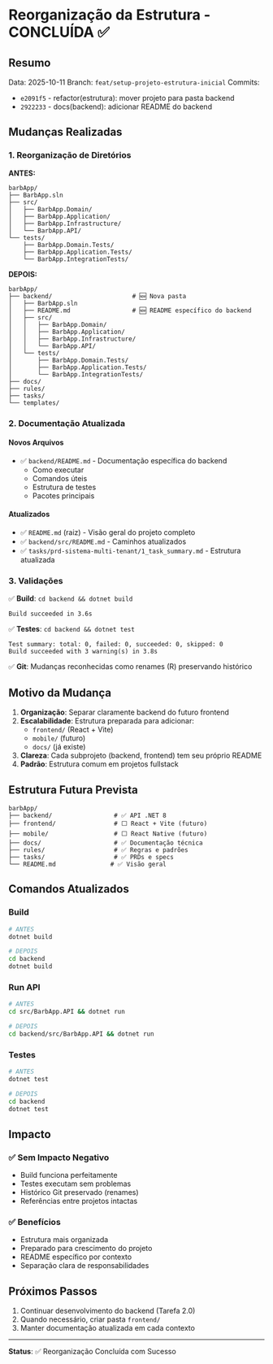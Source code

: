 # Reorganização da Estrutura - CONCLUÍDA ✅

## Resumo

Data: 2025-10-11
Branch: `feat/setup-projeto-estrutura-inicial`
Commits: 
- `e2091f5` - refactor(estrutura): mover projeto para pasta backend
- `2922233` - docs(backend): adicionar README do backend

## Mudanças Realizadas

### 1. Reorganização de Diretórios

**ANTES:**
```
barbApp/
├── BarbApp.sln
├── src/
│   ├── BarbApp.Domain/
│   ├── BarbApp.Application/
│   ├── BarbApp.Infrastructure/
│   └── BarbApp.API/
└── tests/
    ├── BarbApp.Domain.Tests/
    ├── BarbApp.Application.Tests/
    └── BarbApp.IntegrationTests/
```

**DEPOIS:**
```
barbApp/
├── backend/                      # 🆕 Nova pasta
│   ├── BarbApp.sln
│   ├── README.md                 # 🆕 README específico do backend
│   ├── src/
│   │   ├── BarbApp.Domain/
│   │   ├── BarbApp.Application/
│   │   ├── BarbApp.Infrastructure/
│   │   └── BarbApp.API/
│   └── tests/
│       ├── BarbApp.Domain.Tests/
│       ├── BarbApp.Application.Tests/
│       └── BarbApp.IntegrationTests/
├── docs/
├── rules/
├── tasks/
└── templates/
```

### 2. Documentação Atualizada

#### Novos Arquivos
- ✅ `backend/README.md` - Documentação específica do backend
  - Como executar
  - Comandos úteis
  - Estrutura de testes
  - Pacotes principais

#### Atualizados
- ✅ `README.md` (raiz) - Visão geral do projeto completo
- ✅ `backend/src/README.md` - Caminhos atualizados
- ✅ `tasks/prd-sistema-multi-tenant/1_task_summary.md` - Estrutura atualizada

### 3. Validações

✅ **Build**: `cd backend && dotnet build`
```
Build succeeded in 3.6s
```

✅ **Testes**: `cd backend && dotnet test`
```
Test summary: total: 0, failed: 0, succeeded: 0, skipped: 0
Build succeeded with 3 warning(s) in 3.8s
```

✅ **Git**: Mudanças reconhecidas como renames (R) preservando histórico

## Motivo da Mudança

1. **Organização**: Separar claramente backend do futuro frontend
2. **Escalabilidade**: Estrutura preparada para adicionar:
   - `frontend/` (React + Vite)
   - `mobile/` (futuro)
   - `docs/` (já existe)
3. **Clareza**: Cada subprojeto (backend, frontend) tem seu próprio README
4. **Padrão**: Estrutura comum em projetos fullstack

## Estrutura Futura Prevista

```
barbApp/
├── backend/                 # ✅ API .NET 8
├── frontend/                # ⬜ React + Vite (futuro)
├── mobile/                  # ⬜ React Native (futuro)
├── docs/                    # ✅ Documentação técnica
├── rules/                   # ✅ Regras e padrões
├── tasks/                   # ✅ PRDs e specs
└── README.md               # ✅ Visão geral
```

## Comandos Atualizados

### Build
```bash
# ANTES
dotnet build

# DEPOIS
cd backend
dotnet build
```

### Run API
```bash
# ANTES
cd src/BarbApp.API && dotnet run

# DEPOIS
cd backend/src/BarbApp.API && dotnet run
```

### Testes
```bash
# ANTES
dotnet test

# DEPOIS
cd backend
dotnet test
```

## Impacto

### ✅ Sem Impacto Negativo
- Build funciona perfeitamente
- Testes executam sem problemas
- Histórico Git preservado (renames)
- Referências entre projetos intactas

### ✅ Benefícios
- Estrutura mais organizada
- Preparado para crescimento do projeto
- README específico por contexto
- Separação clara de responsabilidades

## Próximos Passos

1. Continuar desenvolvimento do backend (Tarefa 2.0)
2. Quando necessário, criar pasta `frontend/`
3. Manter documentação atualizada em cada contexto

---

**Status**: ✅ Reorganização Concluída com Sucesso
